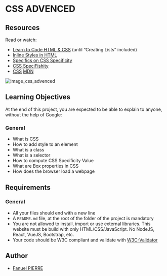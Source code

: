 # CSS ADVENCED

## Resources
Read or watch:

- [Learn to Code HTML & CSS](https://learn.shayhowe.com/html-css/) (until “Creating Lists” included)
- [Inline Styles in HTML](https://www.codecademy.com/article/html-inline-styles)
- [Specifics on CSS Specificity](chrome-extension://efaidnbmnnnibpcajpcglclefindmkaj/https://specifishity.com/specifishity.pdf)
- [CSS SpeciFishity](chrome-extension://efaidnbmnnnibpcajpcglclefindmkaj/https://specifishity.com/specifishity.pdf)
- [CSS](https://developer.mozilla.org/en-US/docs/Learn/CSS)
[MDN](https://developer.mozilla.org/en-US/)

![image_css_advenced](https://github.com/user-attachments/assets/6ce8d60e-64ae-4acf-bad6-2366cf88c285)

## Learning Objectives
At the end of this project, you are expected to be able to explain to anyone, without the help of Google:

### General
- What is CSS
- How to add style to an element
- What is a class
- What is a selector
- How to compute CSS Specificity Value
- What are Box properties in CSS
- How does the browser load a webpage

## Requirements
### General
- All your files should end with a new line
- A `README.md` file, at the root of the folder of the project is mandatory
- You are not allowed to install, import or use external libraries. This website must be build with only HTML/CSS/JavaScript. No NodeJS, React, VueJS, Bootstrap, etc.
- Your code should be W3C compliant and validate with [W3C-Validator](https://github.com/hs-hq/W3C-Validator)


## Author
- [Fanuel PIERRE](https://www.github.com/Fpierr)
